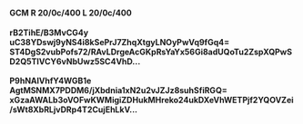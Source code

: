 #### GCM R 20/0c/400 L 20/0c/400
**rB2TihE/B3MvCG4y**<br/>**uC38YDswj9yNS4i8kSePrJ7ZhqXtgyLNOyPwVq9fGq4=**<br/>**ST4DgS2vubPofs72/RAvLDrgeAcGKpRsYaYx56Gi8adUQoTu2ZspXQPwSD2Q5TIVCY6vNbUwz5SC4VhD...**<br/><br/>
**P9hNAlVhfY4WGB1e**<br/>**AgtMSNMX7PDDM6/jXbdnia1xN2u2vJZJz8suhSfiRGQ=**<br/>**xGzaAWALb3oVOFwKWMigiZDHukMHreko24ukDXeVhWETPjf2YQOVZei/sWt8XbRLjvDRp4T2CujEhLkV...**